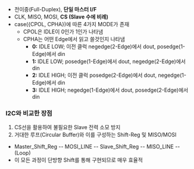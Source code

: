 - 전이중(Full-Duplex), **단일 마스터 I/F**
- CLK, MISO, MOSI, **CS (Slave 수에 비례)**
- case({CPOL, CPHA})에 따른 4가지 MODE가 존재
  - CPOL은 IDLE이 0인가 1인가 나타냄
  - CPHA는 어떤 Edge에서 읽고 쓸것인지 나타냄
    - **0:** IDLE LOW; 이전 클럭 negedge(2-Edge)에서 dout, posedge(1-Edge)에서 din
    - **1:** IDLE LOW; posedge(1-Edge)에서 dout, negedge(2-Edge)에서 din
    - **2:** IDLE HIGH; 이전 클럭 posedge(2-Edge)에서 dout, negedge(1-Edge)에서 din
    - **3:** IDLE HIGH; negedge(1-Edge)에서 dout, posedge(2-Edge)에서 din

### I2C와 비교한 장점

1. CS선을 활용하여 불필요한 Slave 전력 소모 방지
2. 거대한 루프(Circular Buffer)와 이를 구성하는 Shift-Reg 및 MISO/MOSI

- Master_Shift_Reg -- MOSI_LINE -- Slave_Shift_Reg -- MISO_LINE -- (Loop)
- 이 모든 과정이 단방향 Shift를 통해 구현되므로 매우 효율적
